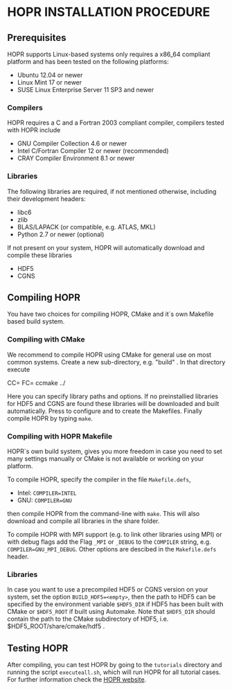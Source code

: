 # HOPR INSTALLATION PROCEDURE


## Prerequisites

HOPR supports Linux-based systems only requires a x86_64
compliant platform and has been tested on the following platforms:

- Ubuntu 12.04 or newer
- Linux Mint 17 or newer
- SUSE Linux Enterprise Server 11 SP3 and newer


### Compilers

HOPR requires a C and a Fortran 2003 compliant compiler,
compilers tested with HOPR include

- GNU Compiler Collection 4.6 or newer
- Intel C/Fortran Compiler 12 or newer (recommended)
- CRAY Compiler Environment 8.1 or newer


### Libraries

The following libraries are required, if not mentioned
otherwise, including their development headers:

- libc6
- zlib
- BLAS/LAPACK (or compatible, e.g. ATLAS, MKL)
- Python 2.7 or newer (optional)

If not present on your system, HOPR will automatically
download and compile these libraries

- HDF5
- CGNS


## Compiling HOPR

You have two choices for compiling HOPR, CMake and it`s own
Makefile based build system.

### Compiling with CMake

We recommend to compile HOPR using CMake for general use
on most common systems. Create a new sub-directory,
e.g. "build" . In that directory execute
 
   CC=<C-Compiler> FC=<Fortran-Compiler>  ccmake ../

Here you can specify library paths and options. If no
preinstallied libraries for HDF5 and CGNS are found these
libraries will be downloaded and built automatically.
Press <c> to configure and <g> to create the Makefiles.
Finally compile HOPR by typing `make`.

### Compiling with HOPR Makefile

HOPR`s own build system, gives you more freedom in case you
need to set many settings manually or CMake is not available
or working on your platform.

To compile HOPR, specify the compiler in the file `Makefile.defs`,

- Intel: `COMPILER=INTEL`
- GNU:   `COMPILER=GNU`

then compile HOPR from the command-line with `make`. This will
also download and compile all libraries in the share folder.

To compile HOPR with MPI support (e.g. to link other libraries
using MPI) or with debug flags add the Flag `_MPI` or `_DEBUG`
to the `COMPILER` string, e.g. `COMPILER=GNU_MPI_DEBUG`.
Other options are descibed in the `Makefile.defs` header.

### Libraries

In case you want to use a precompiled HDF5 or CGNS version
on your system, set the option `BUILD_HDF5=<empty>`, then 
the path to HDF5 can be specified by the environment variable
`$HDF5_DIR` if HDF5 has been built with CMake or `$HDF5_ROOT`
if built using Automake. Note that `$HDF5_DIR` should contain
the path to the CMake subdirectory of HDF5,
i.e. $HDF5_ROOT/share/cmake/hdf5 .


## Testing HOPR

After compiling, you can test HOPR by going to the
`tutorials` directory and running the script `executeall.sh`,
which will run HOPR for all tutorial cases. For further
information check the [HOPR website](http://www.hopr-project.org/).

